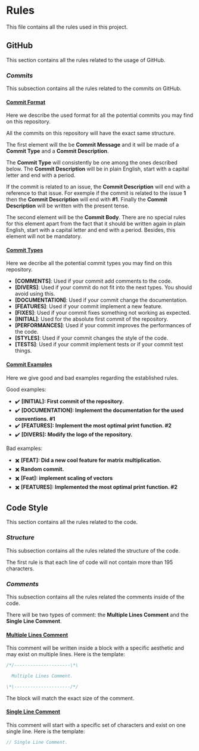 # Rules

This file contains all the rules used in this project.

## GitHub

This section contains all the rules related to the usage of GitHub.

### <i>Commits</i>

This subsection contains all the rules related to the commits on GitHub.

#### <u>Commit Format</u>

Here we describe the used format for all the potential commits you may find on this repository.

All the commits on this repository will have the exact same structure. 

The first element will the be **Commit Message** and it will be made of a **Commit Type** and a **Commit Description**. 

The **Commit Type** will consistently be one among the ones described below. The **Commit Description** will be in plain English, start with a capital letter and end with a period. 

If the commit is related to an issue, the **Commit Description** will end with a reference to that issue. For exemple if the commit is related to the issue **1** then the **Commit Description** will end with **#1**. Finally the **Commit Description** will be written with the present tense.

The second element will be the **Commit Body**. There are no special rules for this element apart from the fact that it should be written again in plain English, start with a capital letter and end with a period. Besides, this element will not be mandatory.

#### <u>Commit Types</u>

Here we decribe all the potential commit types you may find on this repository.

- **[COMMENTS]**: Used if your commit add comments to the code.
- **[DIVERS]**: Used if your commit do not fit into the next types. You should avoid using this.
- **[DOCUMENTATION]**: Used if your commit change the documentation.
- **[FEATURES]**: Used if your commit implement a new feature.
- **[FIXES]**: Used if your commit fixes something not working as expected.
- **[INITIAL]**: Used for the absolute first commit of the repository.
- **[PERFORMANCES]**: Used if your commit improves the performances of the code.
- **[STYLES]**: Used if your commit changes the style of the code.
- **[TESTS]**: Used if your commit implement tests or if your commit test things.

#### <u>Commit Examples</u>

Here we give good and bad examples regarding the established rules.

Good examples:

- ✔️ **[INITIAL]: First commit of the repository.** 
- ✔️ **[DOCUMENTATION]: Implement the documentation for the used conventions. #1**
- ✔️ **[FEATURES]: Implement the most optimal print function. #2**
- ✔️ **[DIVERS]: Modify the logo of the repository.**

Bad examples:

- ✖️ **[FEAT]: Did a new cool feature for matrix multiplication.**
- ✖️ **Random commit.**
- ✖️ **[Feat]: implement scaling of vectors**
- ✖️ **[FEATURES]: Implemented the most optimal print function. #2**

## Code Style

This section contains all the rules related to the code.

### <i>Structure</i>

This subsection contains all the rules related the structure of the code.

The first rule is that each line of code will not contain more than 195 characters.

### <i>Comments</i>

This subsection contains all the rules related the comments inside of the code.

There will be two types of comment: the **Multiple Lines Comment** and the **Single Line Comment**.

#### <u>Multiple Lines Comment</u>

This comment will be written inside a block with a specific aesthetic and may exist on multiple lines. Here is the template:

```C
/*/---------------------\*\

  Multiple Lines Comment.

\*\---------------------/*/
```

The block will match the exact size of the comment.

#### <u>Single Line Comment</u>

This comment will start with a specific set of characters and exist on one single line. Here is the template:

```C
// Single Line Comment.
```
